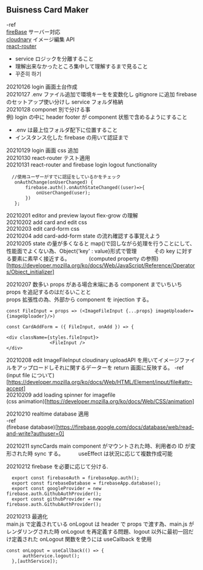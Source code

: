 ## Buisness Card Maker

-ref  
[fireBase](https://firebase.google.com/?authuser=0) サーバー対応  
[cloudnary](https://cloudinary.com/) イメージ編集 API  
[react-router](https://reactrouter.com/web/guides/quick-start)

- service ロジックを分離すること
- 理解出来なかったところ集中して理解するまで見ること
- 꾸준히 하기

20210126 login 画面土台作成  
20210127 .env ファイル追加で環境キーをを変数化し gitignore に追加 firebase のセットアップ使い分けし service フォルダ格納  
20210128 componet 別で分ける事  
例) login の中に header footer が component 状態で含めるようにすること

- .env は最上位フォルダ配下に位置すること
- インスタンス化した firebase の用いて認証まで

20210129 login 画面 css 追加  
20210130 react-router テスト適用  
20210131 react-router and firebase login logout functionality

```
  //使用ユーザーがすでに認証をしているかをチェック
   onAuthChange(onUserChanged) {
       firebase.auth().onAuthStateChanged((user)=>{
           onUserChanged(user);
       })
   };
```

20210201 editor and preview layout flex-grow の理解  
20210202 add card and edit css  
20210203 edit card-form css  
20210204 add card-add-form state の流れ確認する事覚えよう  
20210205 state の量が多くなると map()で回しながら処理を行うことにして、性能面でよくない為、Object{'key' : value}形式で管理　　　
その key に対する要素に素早く接近する。 　　　
(computed property の参照)[https://developer.mozilla.org/ko/docs/Web/JavaScript/Reference/Operators/Object_initializer]

20210207 数多い props がある場合末端にある component までいちいち props を追記するのはだるいことと  
props 拡張性の為、外部から component を injection する。

```
const FileInput = props => (<ImageFileInput {...props} imageUploader={imageUploader}/>)

const CardAddForm = ({ FileInput, onAdd }) => {

<div className={styles.fileInput}>
                <FileInput />
</div>
```

20210208 edit ImageFileInput cloudinary uploadAPI を用いてイメージファイルをアップロードしそれに関するデーターを return 画面に反映する。
-ref  
(input file について)[https://developer.mozilla.org/ko/docs/Web/HTML/Element/input/file#attr-accept]  
20210209 add loading spinner for imagefile  
(css animation)[https://developer.mozilla.org/ko/docs/Web/CSS/animation]

20210210 realtime database 適用  
-ref  
(firebase database)[https://firebase.google.com/docs/database/web/read-and-write?authuser=0]

20210211 syncCards main component がマウントされた時、利用者の ID が変形された時 sync する。　　　
useEffect は状況に応じて複数作成可能

20210212 firebase を必要に応じて分ける.

```
  export const firebaseAuth = firebaseApp.auth();
  export const firebaseDatabase = firebaseApp.database();
  export const googleProvider = new firebase.auth.GithubAuthProvider();
  export const githubProvider = new firebase.auth.GithubAuthProvider();
```

20210213 最適化  
main.js で定義されている onLogout は header で props で渡す為、main.js がレンダリングされた時 onLogout を再定義する問題、logout 以外に最初一回だけ定義された onLogout 関数を使うには useCallback を使用

```
const onLogout = useCallback(() => {
      authService.logout();
  },[authService]);
```
